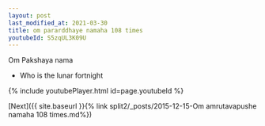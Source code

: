 ```yaml
---
layout: post
last_modified_at: 2021-03-30
title: om pararddhaye namaha 108 times
youtubeId: S5zqUL3K09U
---
```

 
 
Om Pakshaya nama 
 
 -  Who is the lunar fortnight 
 
  
 
  
 
 
 
 
 
 


{% include youtubePlayer.html id=page.youtubeId %}
 
[Next]({{ site.baseurl }}{% link  split2/_posts/2015-12-15-Om amrutavapushe namaha 108 times.md%})
 
